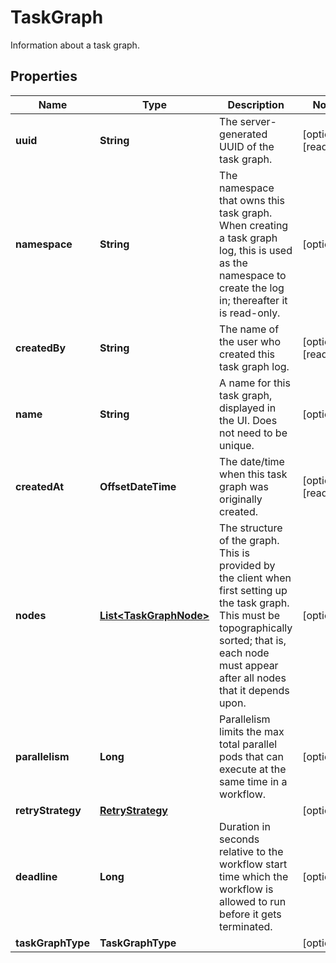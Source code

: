 

# TaskGraph

Information about a task graph.

## Properties

| Name | Type | Description | Notes |
|------------ | ------------- | ------------- | -------------|
|**uuid** | **String** | The server-generated UUID of the task graph. |  [optional] [readonly] |
|**namespace** | **String** | The namespace that owns this task graph. When creating a task graph log, this is used as the namespace to create the log in; thereafter it is read-only.  |  [optional] |
|**createdBy** | **String** | The name of the user who created this task graph log. |  [optional] [readonly] |
|**name** | **String** | A name for this task graph, displayed in the UI. Does not need to be unique.  |  [optional] |
|**createdAt** | **OffsetDateTime** | The date/time when this task graph was originally created.  |  [optional] [readonly] |
|**nodes** | [**List&lt;TaskGraphNode&gt;**](TaskGraphNode.md) | The structure of the graph. This is provided by the client when first setting up the task graph.  This must be topographically sorted; that is, each node must appear after all nodes that it depends upon.  |  [optional] |
|**parallelism** | **Long** | Parallelism limits the max total parallel pods that can execute at the same time in a workflow.  |  [optional] |
|**retryStrategy** | [**RetryStrategy**](RetryStrategy.md) |  |  [optional] |
|**deadline** | **Long** | Duration in seconds relative to the workflow start time which the workflow is allowed to run before it gets terminated.  |  [optional] |
|**taskGraphType** | **TaskGraphType** |  |  [optional] |




